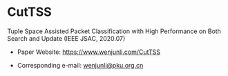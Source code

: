 # CutTSS
Tuple Space Assisted Packet Classification with High Performance on Both Search and Update (IEEE JSAC, 2020.07)

* Paper Website: https://www.wenjunli.com/CutTSS

* Corresponding e-mail: wenjunli@pku.org.cn
